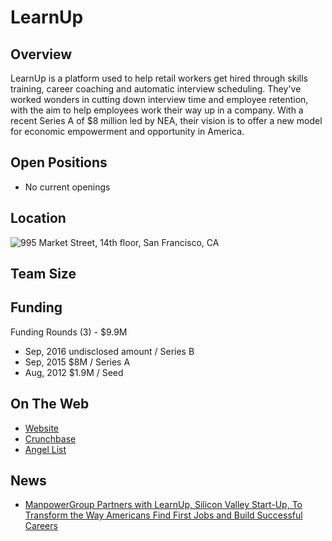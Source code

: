 # LearnUp
## Overview
LearnUp is a platform used to help retail workers get hired through skills training, career coaching and automatic interview scheduling. They've worked wonders in cutting down interview time and employee retention, with the aim to help employees work their way up in a company. With a recent Series A of $8 million led by NEA, their vision is to offer a new model for economic empowerment and opportunity in America.

## Open Positions
+ No current openings

## Location
![995 Market Street, 14th floor, San Francisco, CA](https://maps.googleapis.com/maps/api/staticmap?center=995+Market+Street,+14th+floor,+San+Francisco,+CA&zoom=13&scale=false&size=600x300&maptype=roadmap&format=png&visual_refresh=true)  

## Team Size

## Funding
Funding Rounds (3) - $9.9M
+ Sep, 2016	undisclosed amount / Series B
+ Sep, 2015	$8M / Series A
+ Aug, 2012	$1.9M / Seed

## On The Web
+ [Website](http://www.learnup.com/)
+ [Crunchbase](https://www.crunchbase.com/organization/learnup#/entity)
+ [Angel List](https://angel.co/learnup)

## News
+ [ManpowerGroup Partners with LearnUp, Silicon Valley Start-Up, To Transform the Way Americans Find First Jobs and Build Successful Careers](http://www.prnewswire.com/news-releases/manpowergroup-partners-with-learnup-silicon-valley-start-up-to-transform-the-way-americans-find-first-jobs-and-build-successful-careers-300363886.html)
